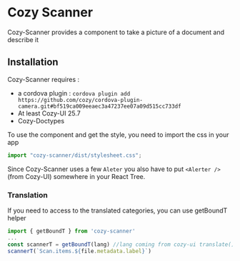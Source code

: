 # Cozy Scanner

Cozy-Scanner provides a component to take a picture of a document and describe it

## Installation

Cozy-Scanner requires :

- a cordova plugin : `cordova plugin add https://github.com/cozy/cordova-plugin-camera.git#bf519ca009eeaec3a47237ee07a09d515cc733df`
- At least Cozy-UI 25.7
- Cozy-Doctypes

To use the component and get the style, you need to import the css in your app

```js
import "cozy-scanner/dist/stylesheet.css";
```

Since Cozy-Scanner uses a few `Aleter` you also have to put `<Alerter />` (from Cozy-UI)
somewhere in your React Tree.

### Translation

If you need to access to the translated categories, you can use getBoundT helper

```js
import { getBoundT } from 'cozy-scanner'
...
const scannerT = getBoundT(lang) //lang coming from cozy-ui translate()
scannerT(`Scan.items.${file.metadata.label}`)

```
